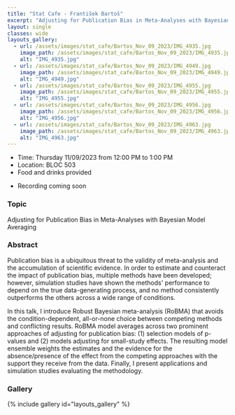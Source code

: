 ```yaml
---
title: "Stat Cafe - František Bartoš"
excerpt: "Adjusting for Publication Bias in Meta-Analyses with Bayesian Model Averaging"
layout: single
classes: wide
layouts_gallery:
  - url: /assets/images/stat_cafe/Bartos_Nov_09_2023/IMG_4935.jpg
    image_path: /assets/images/stat_cafe/Bartos_Nov_09_2023/IMG_4935.jpg
    alt: "IMG_4935.jpg"
  - url: /assets/images/stat_cafe/Bartos_Nov_09_2023/IMG_4949.jpg
    image_path: /assets/images/stat_cafe/Bartos_Nov_09_2023/IMG_4949.jpg
    alt: "IMG_4949.jpg"
  - url: /assets/images/stat_cafe/Bartos_Nov_09_2023/IMG_4955.jpg
    image_path: /assets/images/stat_cafe/Bartos_Nov_09_2023/IMG_4955.jpg
    alt: "IMG_4955.jpg"
  - url: /assets/images/stat_cafe/Bartos_Nov_09_2023/IMG_4956.jpg
    image_path: /assets/images/stat_cafe/Bartos_Nov_09_2023/IMG_4956.jpg
    alt: "IMG_4956.jpg"
  - url: /assets/images/stat_cafe/Bartos_Nov_09_2023/IMG_4963.jpg
    image_path: /assets/images/stat_cafe/Bartos_Nov_09_2023/IMG_4963.jpg
    alt: "IMG_4963.jpg"
---
```


- Time: Thursday 11/09/2023 from 12:00 PM to 1:00 PM
- Location: BLOC 503
- Food and drinks provided
<!-- - [Presentation]({{ "/assets/files/stat_cafe/Bartos_Nov_09_2023/.pdf" | relative_url }}) -->
- Recording coming soon

### Topic
Adjusting for Publication Bias in Meta-Analyses with Bayesian Model Averaging

### Abstract
Publication bias is a ubiquitous threat to the validity of meta-analysis and the accumulation of scientific evidence. In order to estimate and counteract the impact of publication bias, multiple methods have been developed; however, simulation studies have shown the methods' performance to depend on the true data-generating process, and no method consistently outperforms the others across a wide range of conditions. 

In this talk, I introduce Robust Bayesian meta-analysis (RoBMA) that avoids the condition-dependent, all-or-none choice between competing methods and conflicting results. RoBMA model averages across two prominent approaches of adjusting for publication bias: (1) selection models of p-values and (2) models adjusting for small-study effects. The resulting model ensemble weights the estimates and the evidence for the absence/presence of the effect from the competing approaches with the support they receive from the data. Finally, I present applications and simulation studies evaluating the methodology. 



### Gallery 

{% include gallery id="layouts_gallery" %}

